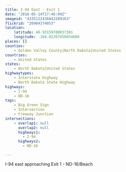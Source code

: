 ```yaml
---
title: I-94 East - Exit 1
date: "2016-05-14T17:46:09Z"
imageid: "4335122436842289163"
flickrid: "26904374053"
location:
    latitude: 46.93159780037301
    longitude: -104.02267456054686
places: []
counties:
    - Golden Valley County|North Dakota|United States
countries:
    - United States
states:
    - North Dakota|United States
highwaytypes:
    - Interstate Highway
    - North Dakota State Highway
highways:
    - I-94
    - ND-16
tags:
    - Big Green Sign
    - Intersection
    - Freeway Junction
intersections:
    - overlap1: null
      overlap2: null
      highways1:
        - I-94
      highways2:
        - ND-16

---
```

I-94 east approaching Exit 1 - ND-16/Beach